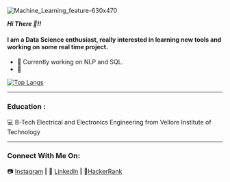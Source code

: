 ![Machine_Learning_feature-630x470](https://user-images.githubusercontent.com/79392789/132948356-211e6f64-a7dc-4c9b-b44c-8d3e6f02a7bd.jpg)

***Hi There 👋!!***
#### I am a Data Science enthusiast, really interested in learning new tools and working on some real time project.
- 🔭 Currently working on NLP and SQL.
- 🌱 

[![Top Langs](https://github-readme-stats.vercel.app/api/top-langs/?username=Anveshdeo&hide=hack,ejs,php&langs_count=6&layout=compact&theme=gruvbox)](https://github.com/anuraghazra/github-readme-stats)

- - - -
### Education : 
:computer: B-Tech Electrical and Electronics Engineering from Vellore Institute of Technology
- - - -
### Connect With Me On:
📷 [Instagram][instagram] **|** 
👔 [LinkedIn][linkedin] **|**
:wrench:[HackerRank][hackerrank]


[instagram]: https://www.instagram.com/mr.deo__/
[linkedin]: https://www.linkedin.com/in/anvesh-deo-b015a3189/
[hackerrank]:https://www.hackerrank.com/anveshkumardeo89


<!--
- 👯 I’m looking to collaborate on ...
- 🤔 I’m looking for help with ...
- 💬 Ask me about ...
- 📫 How to reach me: ...
- 😄 Pronouns: ...
- ⚡ Fun fact: ...
-->
